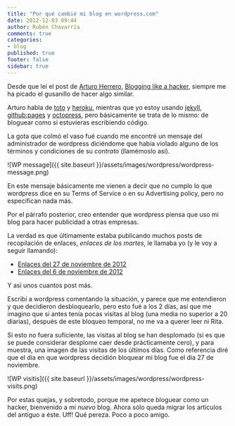 ```yaml
---
title: "Por qué cambié mi blog en wordpress.com"
date: 2012-12-03 09:44
author: Rubén Chavarría
comments: true
categories: 
- blog
published: true
footer: false
sidebar: true
---
```


Desde que leí el post de [Arturo Herrero](http://arturoherrero.com/about), 
[Blogging like a hacker](http://arturoherrero.com/2010/12/20/blogging-like-a-hacker), 
siempre me ha picado el gusanillo de hacer algo similar.

Arturo habla de [toto](http://cloudhead.io/toto) y [heroku](http://heroku.com), 
mientras que yo estoy usando [jekyll](http://jekyllrb.com), [github:pages](http://pages.github.com) y
[octopress](http://octopress.org/docs), pero básicamente se trata de lo mismo: 
de bloguear como si estuvieras escribiendo código.

La gota que colmó el vaso fué cuando me encontré un mensaje del 
administrador de wordpress diciéndome que había violado alguno de los términos 
y condiciones de su *contrato* (llamémoslo así).

<!-- more -->

![WP message]({{ site.baseurl }}/assets/images/wordpress/wordpress-message.png)

En este mensaje básicamente me vienen a decir que no cumplo lo que wordpress 
dice en su Terms of Service o en su Advertising policy, pero no especifican 
nada más.

Por el párrafo posterior, creo entender que wordpress piensa que uso mi blog 
para hacer publicidad a otras empresas.

La verdad es que últimamente estaba publicando muchos posts de recopilación de 
enlaces, *enlaces de los martes*, le llamaba yo (y le voy a seguir llamando):

- [Enlaces del 27 de noviembre de 2012](http://rchavarria.wordpress.com/2012/11/27/enlaces-de-los-martes-27-11-2012)
- [Enlaces del 6 de noviembre de 2012](http://rchavarria.wordpress.com/2012/11/06/enlaces-de-los-martes-06-11-2012)

Y así unos cuantos post más. 

Escribí a wordpress comentando la situación, y parece que me entendieron y que 
decidieron desbloquearlo, pero esto fué a los 2 días, así que me imagino que si 
antes tenía pocas visitas al blog (una media no superior a 20 diarias), después 
de este bloqueo temporal, no me va a querer leer ni Rita.

Si esto no fuera suficiente, las visitas al blog se han desplomado (si es que 
se puede considerar desplome caer desde prácticamente cero), y para muestra, 
una imagen de las visitas de los últimos días. Como referencia diré que el día 
en que wordpress decidión bloquear mi blog fue el dia 27 de noviembre.

![WP visitis]({{ site.baseurl }}/assets/images/wordpress/wordpress-visits.png)

Por estas quejas, y sobretodo, porque me apetece bloguear como un hacker, 
bienvenido a mi *nuevo* blog. Ahora sólo queda migrar los artículos del antiguo 
a éste. Uff! Qué pereza. Poco a poco amigo.
